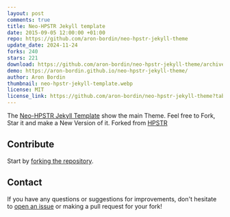 ```yaml
---
layout: post
comments: true
title: Neo-HPSTR Jekyll template
date: 2015-09-05 12:00:00 +01:00
repo: https://github.com/aron-bordin/neo-hpstr-jekyll-theme
update_date: 2024-11-24
forks: 240
stars: 221
download: https://github.com/aron-bordin/neo-hpstr-jekyll-theme/archive/master.zip
demo: https://aron-bordin.github.io/neo-hpstr-jekyll-theme/
author: Aron Bordin
thumbnail: neo-hpstr-jekyll-template.webp
license: MIT
license_link: https://github.com/aron-bordin/neo-hpstr-jekyll-theme?tab=MIT-1-ov-file#readme
---
```


The [Neo-HPSTR Jekyll Template](https://github.com/aron-bordin/neo-hpstr-jekyll-theme) show the main Theme. Feel free to Fork, Star it and make a New Version of it. Forked from [HPSTR](https://github.com/mmistakes/hpstr-jekyll-theme)

## Contribute

Start by [forking the repository](https://github.com/aron-bordin/neo-hpstr-jekyll-theme).

## Contact

If you have any questions or suggestions for improvements, don't hesitate to [open an issue](https://github.com/aron-bordin/neo-hpstr-jekyll-theme) or making a pull request for your fork!
